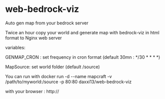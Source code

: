 # web-bedrock-viz
Auto gen map from your bedrock server

Twice an hour copy your world and generate map with bedrock-viz in html format to Nginx web server

variables:
   
   GENMAP_CRON : set frequency in cron format (default 30mn : */30 * * * *)
   
   MapSource: set world folder (default /source)

You can run with
docker run -d --name mapcraft -v /path/to/myworld:/source -p 80:80 daxxi13/web-bedrock-viz

with your browser : http://<ip-of-your-docker-host>
